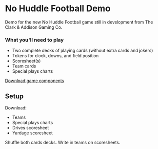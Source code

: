 # No Huddle Football Demo

Demo for the new No Huddle Football game still in development from The Clark & Addison Gaming Co.

### What you'll need to play
- Two complete decks of playing cards (without extra cards and jokers)
- Tokens for clock, downs, and field position
- Scoresheet(s)
- Team cards
- Special plays charts

[Download game components](https://raw.github.com/brianhaferkamp/nohuddlefootballdemo/main/No%20Huddle%20Football%202023.zip)

## Setup
Download:
- Teams
- Special plays charts
- Drives scoresheet
- Yardage scoresheet

Shuffle both cards decks.
Write in teams on scoresheets.

